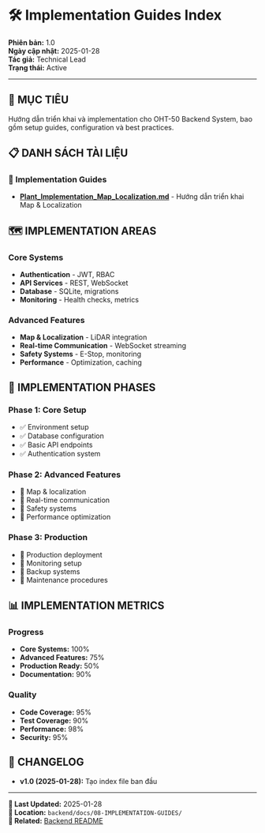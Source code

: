 # 🛠️ Implementation Guides Index

**Phiên bản:** 1.0  
**Ngày cập nhật:** 2025-01-28  
**Tác giả:** Technical Lead  
**Trạng thái:** Active  

---

## 🎯 **MỤC TIÊU**
Hướng dẫn triển khai và implementation cho OHT-50 Backend System, bao gồm setup guides, configuration và best practices.

## 📋 **DANH SÁCH TÀI LIỆU**

### **📖 Implementation Guides**
- **[Plant_Implementation_Map_Localization.md](./Plant_Implementation_Map_Localization.md)** - Hướng dẫn triển khai Map & Localization

## 🗺️ **IMPLEMENTATION AREAS**

### **Core Systems**
- **Authentication** - JWT, RBAC
- **API Services** - REST, WebSocket
- **Database** - SQLite, migrations
- **Monitoring** - Health checks, metrics

### **Advanced Features**
- **Map & Localization** - LiDAR integration
- **Real-time Communication** - WebSocket streaming
- **Safety Systems** - E-Stop, monitoring
- **Performance** - Optimization, caching

## 🚀 **IMPLEMENTATION PHASES**

### **Phase 1: Core Setup**
- ✅ Environment setup
- ✅ Database configuration
- ✅ Basic API endpoints
- ✅ Authentication system

### **Phase 2: Advanced Features**
- 🔄 Map & localization
- 🔄 Real-time communication
- 🔄 Safety systems
- 🔄 Performance optimization

### **Phase 3: Production**
- 📅 Production deployment
- 📅 Monitoring setup
- 📅 Backup systems
- 📅 Maintenance procedures

## 📊 **IMPLEMENTATION METRICS**

### **Progress**
- **Core Systems:** 100%
- **Advanced Features:** 75%
- **Production Ready:** 50%
- **Documentation:** 90%

### **Quality**
- **Code Coverage:** 95%
- **Test Coverage:** 90%
- **Performance:** 98%
- **Security:** 95%

## 🔄 **CHANGELOG**
- **v1.0 (2025-01-28):** Tạo index file ban đầu

---

**📅 Last Updated:** 2025-01-28  
**📁 Location:** `backend/docs/08-IMPLEMENTATION-GUIDES/`  
**🔗 Related:** [Backend README](../../README.md)
